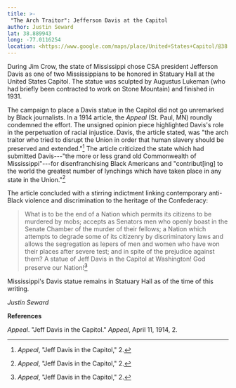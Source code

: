 ```yaml
---
title: >-
 "The Arch Traitor": Jefferson Davis at the Capitol
author: Justin Seward
lat: 38.889943
long: -77.0116254
location: <https://www.google.com/maps/place/United+States+Capitol/@38.889943,-77.0116254,17z/data=!3m1!4b1!4m6!3m5!1s0x89b7b82921a2cf17:0x482a3f7c10cf8c4!8m2!3d38.8899389!4d-77.0090505!16zL20vMDd2dGg?entry=ttu>
---
```

During Jim Crow, the state of Mississippi chose CSA president Jefferson
Davis as one of two Mississippians to be honored in Statuary Hall at the
United States Capitol. The statue was sculpted by Augustus Lukeman (who
had briefly been contracted to work on Stone Mountain) and finished in
1931.

The campaign to place a Davis statue in the Capitol did not go
unremarked by Black journalists. In a 1914 article, the *Appeal* (St.
Paul, MN) roundly condemned the effort. The unsigned opinion piece
highlighted Davis's role in the perpetuation of racial injustice. Davis,
the article stated, was "the arch traitor who tried to disrupt the Union
in order that human slavery should be preserved and extended."[^1] The
article criticized the state which had submitted Davis---"the more or
less grand old Commonwealth of Mississippi"---for disenfranchising Black
Americans and "contribut\[ing\] to the world the greatest number of
lynchings which have taken place in any state in the Union."[^2]

The article concluded with a stirring indictment linking contemporary
anti-Black violence and discrimination to the heritage of the
Confederacy:

> What is to be the end of a Nation which permits its citizens to be
> murdered by mobs; accepts as Senators men who openly boast in the
> Senate Chamber of the murder of their fellows; a Nation which attempts
> to degrade some of its citizenry by discriminatory laws and allows the
> segregation as lepers of men and women who have won their places after
> severe test; and in spite of the prejudice against them? A statue of
> Jeff Davis in the Capitol at Washington! God preserve our Nation![^3]

Mississippi's Davis statue remains in Statuary Hall as of the time of
this writing.

*Justin Seward*

**References**

*Appeal*. "Jeff Davis in the Capitol." *Appeal*, April 11, 1914, 2.

[^1]: *Appeal*, "Jeff Davis in the Capitol," 2.

[^2]: *Appeal*, "Jeff Davis in the Capitol," 2.

[^3]: *Appeal*, "Jeff Davis in the Capitol," 2.
